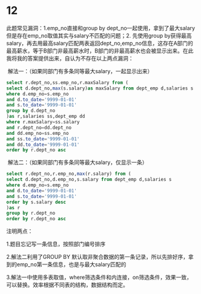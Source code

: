 



# 12

此题常见漏洞：1.emp_no直接和group by dept_no一起使用，拿到了最大salary但是存在emp_no取值其实与salary不匹配的问题；2. 先使用group by获得最高salary，再去用最高salary匹配两表返回dept_no,emp_no信息，这存在A部门的最高薪水，等于B部门非最高薪水时，B部门的非最高薪水也会被显示出来。在此我将我的答案提供出来，自认为不存在以上两点漏洞： 

​      解法一：（如果同部门有多条同等最大salary，一起显示出来） 

```sql
select r.dept_no,ss.emp_no,r.maxSalary from (
select d.dept_no,max(s.salary)as maxSalary from dept_emp d,salaries s
where d.emp_no=s.emp_no
and d.to_date='9999-01-01' 
and s.to_date='9999-01-01'
group by d.dept_no
)as r,salaries ss,dept_emp dd
where r.maxSalary=ss.salary
and r.dept_no=dd.dept_no
and dd.emp_no=ss.emp_no
and ss.to_date='9999-01-01'
and dd.to_date='9999-01-01'
order by r.dept_no asc
```

​      解法二：（如果同部门有多条同等最大salary，仅显示一条） 

```sql
select r.dept_no,r.emp_no,max(r.salary) from (
select d.dept_no,d.emp_no,s.salary from dept_emp d,salaries s
where d.emp_no=s.emp_no
and d.to_date='9999-01-01' 
and s.to_date='9999-01-01'
order by s.salary desc
)as r
group by r.dept_no
order by r.dept_no asc
```

 注明两点： 

  1.题目忘记写一条信息，按照部门编号排序 

  2.解法二利用了GROUP BY 默认取非聚合数据的第一条记录，所以先排好序，拿到的emp_no第一条信息，也是与最大salary匹配的 

  3.解法一中使用多表取值，where筛选条件和内连接，on筛选条件，效果一致，可以替换。效率根据不同表的结构，数据结构而定。
